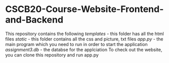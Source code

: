 # CSCB20-Course-Website-Frontend-and-Backend
This repository contains the following 
*templates* - this folder has all the html files 
*static* - this folder contains all the css and picture, txt files 
*app.py* - the main program which you need to run in order to start the application 
*assignment3.db* - the databse for the applciation 
To check out the website, you can clone this repository and run app.py 

